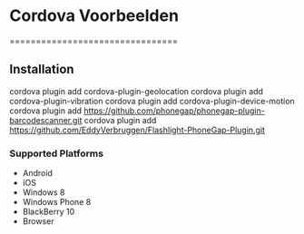 # Cordova Voorbeelden
================================


## Installation
cordova plugin add cordova-plugin-geolocation
cordova plugin add cordova-plugin-vibration
cordova plugin add cordova-plugin-device-motion
cordova plugin add https://github.com/phonegap/phonegap-plugin-barcodescanner.git
cordova plugin add https://github.com/EddyVerbruggen/Flashlight-PhoneGap-Plugin.git

### Supported Platforms

- Android
- iOS
- Windows 8
- Windows Phone 8
- BlackBerry 10
- Browser